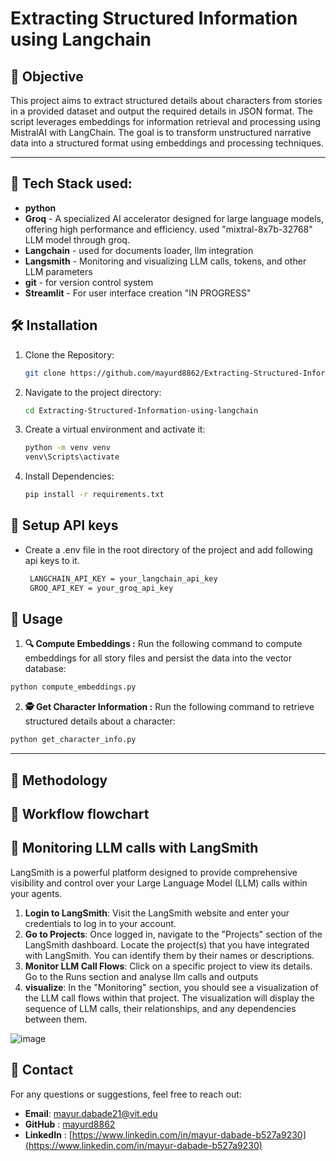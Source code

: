 # Extracting Structured Information using Langchain

## 🎯  Objective
This project aims to extract structured details about characters from stories in a provided dataset and output the required details in JSON format. The script leverages embeddings for information retrieval and processing using MistralAI with LangChain. The goal is to transform unstructured narrative data into a structured format using embeddings and processing techniques. 

---

## 🤖 Tech Stack used:
- **python**
- **Groq** - A specialized AI accelerator designed for large language models, offering high performance and efficiency. used "mixtral-8x7b-32768" LLM model through groq.
- **Langchain** - used for documents loader, llm integration
- **Langsmith** - Monitoring and visualizing LLM calls, tokens, and other LLM parameters
- **git** - for version control system
- **Streamlit** - For user interface creation "IN PROGRESS"
  
## 🛠️ Installation 

1. Clone the Repository:
    ```bash
    git clone https://github.com/mayurd8862/Extracting-Structured-Information-using-langchain.git
    ```
2. Navigate to the project directory:
    ```bash
    cd Extracting-Structured-Information-using-langchain
    ```
    
3. Create a virtual environment and activate it:
    ```bash
    python -m venv venv
    venv\Scripts\activate
    ```

4. Install Dependencies:
    ```bash
    pip install -r requirements.txt
    ```
    
## 🔐 Setup API keys

- Create a .env file in the root directory of the project and add following api keys to it.
  
  ```bash
   LANGCHAIN_API_KEY = your_langchain_api_key
   GROQ_API_KEY = your_groq_api_key
   ```
  
## 🚀 Usage

1. **🔍 Compute Embeddings :**
Run the following command to compute embeddings for all story files and persist the data into the vector database:

```bash
python compute_embeddings.py 
```

2. **🕵️ Get Character Information :**
Run the following command to retrieve structured details about a character:

```bash
python get_character_info.py 
```

---

## 🔬 Methodology





## 🌊 Workflow flowchart


## 👀 Monitoring LLM calls with LangSmith

LangSmith is a powerful platform designed to provide comprehensive visibility and control over your Large Language Model (LLM) calls within your agents.

1. **Login to LangSmith**: Visit the LangSmith website and enter your credentials to log in to your account.
2. **Go to Projects**: Once logged in, navigate to the "Projects" section of the LangSmith dashboard.
Locate the project(s) that you have integrated with LangSmith. You can identify them by their names or descriptions.
3. **Monitor LLM Call Flows**: Click on a specific project to view its details. Go to the Runs section and analyse llm calls and outputs
4. **visualize**: In the "Monitoring" section, you should see a visualization of the LLM call flows within that project.
The visualization will display the sequence of LLM calls, their relationships, and any dependencies between them.



![image](https://github.com/user-attachments/assets/9aa59e03-196e-4abf-b57c-0d08e237fe43)




## 📧 Contact 
For any questions or suggestions, feel free to reach out:

- **Email**: mayur.dabade21@vit.edu
- **GitHub** : [mayurd8862](https://github.com/mayur8862)
- **LinkedIn** : [https://www.linkedin.com/in/mayur-dabade-b527a9230](https://www.linkedin.com/in/mayur-dabade-b527a9230)













